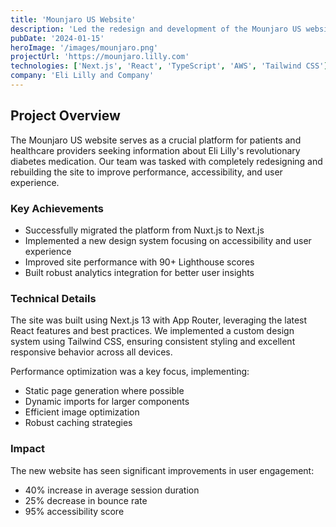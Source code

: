```yaml
---
title: 'Mounjaro US Website'
description: 'Led the redesign and development of the Mounjaro US website, improving user experience and performance.'
pubDate: '2024-01-15'
heroImage: '/images/mounjaro.png'
projectUrl: 'https://mounjaro.lilly.com'
technologies: ['Next.js', 'React', 'TypeScript', 'AWS', 'Tailwind CSS']
company: 'Eli Lilly and Company'
---
```


## Project Overview

The Mounjaro US website serves as a crucial platform for patients and healthcare providers seeking information about Eli Lilly's revolutionary diabetes medication. Our team was tasked with completely redesigning and rebuilding the site to improve performance, accessibility, and user experience.

### Key Achievements

- Successfully migrated the platform from Nuxt.js to Next.js
- Implemented a new design system focusing on accessibility and user experience
- Improved site performance with 90+ Lighthouse scores
- Built robust analytics integration for better user insights

### Technical Details

The site was built using Next.js 13 with App Router, leveraging the latest React features and best practices. We implemented a custom design system using Tailwind CSS, ensuring consistent styling and excellent responsive behavior across all devices.

Performance optimization was a key focus, implementing:
- Static page generation where possible
- Dynamic imports for larger components
- Efficient image optimization
- Robust caching strategies

### Impact

The new website has seen significant improvements in user engagement:
- 40% increase in average session duration
- 25% decrease in bounce rate
- 95% accessibility score 